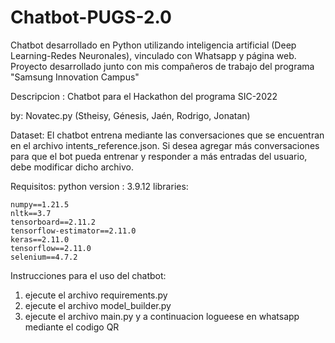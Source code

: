 # Chatbot-PUGS-2.0
Chatbot desarrollado en Python utilizando inteligencia artificial (Deep Learning-Redes Neuronales), vinculado con Whatsapp y página web. Proyecto desarrollado junto con mis compañeros de trabajo del programa "Samsung Innovation Campus"

Descripcion : Chatbot para el Hackathon del programa SIC-2022 

by: Novatec.py (Stheisy, Génesis, Jaén, Rodrigo, Jonatan)

Dataset: El chatbot entrena mediante las conversaciones que se encuentran en el archivo intents_reference.json. Si desea agregar más conversaciones para que el bot pueda entrenar y responder a más entradas del usuario, debe modificar dicho archivo.

Requisitos:
    python version : 3.9.12
    libraries:

    numpy==1.21.5
    nltk==3.7
    tensorboard==2.11.2
    tensorflow-estimator==2.11.0
    keras==2.11.0
    tensorflow==2.11.0
    selenium==4.7.2


Instrucciones para el uso del chatbot:

1. ejecute el archivo requirements.py 
2. ejecute el archivo model_builder.py
3. ejecute el archivo main.py  y a continuacion logueese en whatsapp mediante el codigo QR
